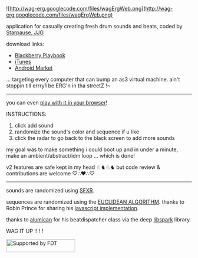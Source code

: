![http://wag-erg.googlecode.com/files/wagErgWeb.png](http://wag-erg.googlecode.com/files/wagErgWeb.png)

application for casually creating fresh drum sounds and beats, coded by [Starpause, JJG](http://starpause.com/)

download links:
  * <a href='https://appworld.blackberry.com/webstore/content/35445'>Blackberry Playbook</a>
  * <a href='http://itunes.apple.com/us/app/wag-erg/id430193941?mt=8'>iTunes</a>
  * <a href='https://market.android.com/details?id=air.com.starpause.wagerg'>Android Market</a>

... targeting every computer that can bump an as3 virtual machine. ain't stoppin till errry1 be ERG'n in tha streetZ !~


---


you can even [play with it in your browser](http://starpause.com/WagErgWeb.swf)!

INSTRUCTIONS:

  1. click add sound
  1. randomize the sound's color and sequence if u like
  1. click the radar to go back to the black screen to add more sounds

my goal was to make something i could boot up and in under a minute, make an ambient/abstract/idm loop ... which is done!

v2 features are safe kept in my head ♘♞♘♞ but code review & contributions are welcome ♡∴♥∴♡


---


sounds are randomized using [SFXR](http://www.superflashbros.net/as3sfxr/).

sequences are randomized using the [EUCLIDEAN ALGORITHM](http://ruinwesen.com/blog?id=216). thanks to Robin Prince for sharing his <a href='http://registeringdomainnamesismorefunthandoingrealwork.com/blogs/?p=236'>javascript implementation</a>.

thanks to <a href='http://alumican.net/'>alumican</a> for his beatdispatcher class via the deep <a href='http://www.libspark.org/wiki/WikiStart/en'>libspark</a> library.

WAG IT UP !! ! !

<a href='http://www.fdt.powerflasher.com'><img src='http://fdt.powerflasher.de/media/supported_by_FDT_187x35px.png' title='Supported by FDT' border='0' width='187' height='35' /></a>